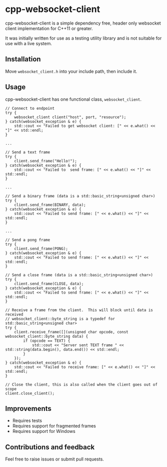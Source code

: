 # cpp-websocket-client

cpp-websocket-client is a simple dependency free, header only websocket client implementation for C++11 or greater.  

It was initially written for use as a testing utility library and is not suitable for use with a live system.

## Installation

Move `websocket_client.h` into your include path, then include it.

## Usage

cpp-websocket-client has one functional class, `websocket_client`.

```
// Connect to endpoint
try {
	websocket_client client("host", port, "resource");
} catch(websocket_exception & e) {
	std::cout << "Failed to get websocket client: [" << e.what() << "]" << std::endl;
}

...

// Send a text frame
try {
	client.send_frame("Hello!");
} catch(websocket_exception & e) {
	std::cout << "Failed to  send frame: [" << e.what() << "]" << std::endl;
}

...

// Send a binary frame (data is a std::basic_string<unsigned char>)
try {
	client.send_frame(BINARY, data);
} catch(websocket_exception & e) {
	std::cout << "Failed to send frame: [" << e.what() << "]" << std::endl;
}

...

// Send a pong frame
try {
	client.send_frame(PONG);
} catch(websocket_exception & e) {
	std::cout << "Failed to send frame: [" << e.what() << "]" << std::endl;
}

// Send a close frame (data is a std::basic_string<unsigned char>)
try {
	client.send_frame(CLOSE, data);
} catch(websocket_exception & e) {
	std::cout << "Failed to send frame: [" << e.what() << "]" << std::endl;
}

// Receive a frame from the client.  This will block until data is received
// websocket_client::byte_string is a typedef for std::basic_string<unsigned char>
try {
	client.receive_frame([](unsigned char opcode, const websocket_client::byte_string data) {
		if (opcode == TEXT) {
			std::cout << "Server sent TEXT frame " << std::string(data.begin(), data.end()) << std::endl;
		}
	});
} catch(websocket_exception & e) {
	std::cout << "Failed to receive frame: [" << e.what() << "]" << std::endl;
}

// Close the client, this is also called when the client goes out of scope
client.close_client();
```

## Improvements
  * Requires tests
  * Requires support for fragmented frames
  * Requires support for Windows

## Contributions and feedback

Feel free to raise issues or submit pull requests.  